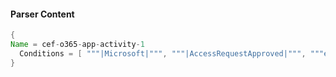 #### Parser Content
```Java
{
Name = cef-o365-app-activity-1
  Conditions = [ """|Microsoft|""", """|AccessRequestApproved|""", """eventId=""" ]
}
```
